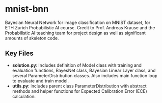 # mnist-bnn
Bayesian Neural Network for image classification on MNIST dataset, for ETH Zurich Probabilistic AI course. Credit to Prof. Andreas Krause and the Probabilistic AI teaching team for project design as well as significant amounts of skeleton code. 

## Key Files
* **solution.py**: Includes definition of Model class with training and evaluation functions, BayesNet class, Bayesian Linear Layer class, and several ParameterDistribution classes. Also includes main function loop to evaluate and train model.
* **utils.py**: Includes parent class ParameterDistribution with abstract methods and helper functions for Expected Calibration Error (ECE) calculation.
